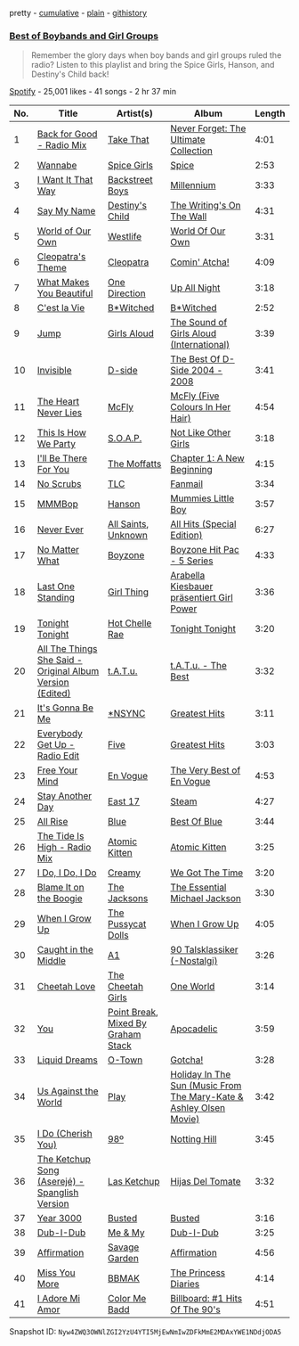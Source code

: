 pretty - [cumulative](/playlists/cumulative/7oTMBMLu6EI4l163C9fkhg.md) - [plain](/playlists/plain/7oTMBMLu6EI4l163C9fkhg) - [githistory](https://github.githistory.xyz/mackorone/spotify-playlist-archive/blob/main/playlists/plain/7oTMBMLu6EI4l163C9fkhg)

### [Best of Boybands and Girl Groups](https://open.spotify.com/playlist/7oTMBMLu6EI4l163C9fkhg)

> Remember the glory days when boy bands and girl groups ruled the radio? Listen to this playlist and bring the Spice Girls, Hanson, and Destiny's Child back!

[Spotify](https://open.spotify.com/user/spotify) - 25,001 likes - 41 songs - 2 hr 37 min

| No. | Title | Artist(s) | Album | Length |
|---|---|---|---|---|
| 1 | [Back for Good \- Radio Mix](https://open.spotify.com/track/2BIBtKMUnHyYs3BsEiILTU) | [Take That](https://open.spotify.com/artist/1XgFuvRd7r5g0h844A5ZUQ) | [Never Forget: The Ultimate Collection](https://open.spotify.com/album/7jzGCK8GdjuWEAe1lZ71xI) | 4:01 |
| 2 | [Wannabe](https://open.spotify.com/track/1Je1IMUlBXcx1Fz0WE7oPT) | [Spice Girls](https://open.spotify.com/artist/0uq5PttqEjj3IH1bzwcrXF) | [Spice](https://open.spotify.com/album/3x2jF7blR6bFHtk4MccsyJ) | 2:53 |
| 3 | [I Want It That Way](https://open.spotify.com/track/0HcSC0BbA1H5zwGCr9xCON) | [Backstreet Boys](https://open.spotify.com/artist/5rSXSAkZ67PYJSvpUpkOr7) | [Millennium](https://open.spotify.com/album/5VHIlOEndogNL2zRjhKSBa) | 3:33 |
| 4 | [Say My Name](https://open.spotify.com/track/2gSyc23Hua25fqSFpgAh6W) | [Destiny's Child](https://open.spotify.com/artist/1Y8cdNmUJH7yBTd9yOvr5i) | [The Writing's On The Wall](https://open.spotify.com/album/78r5vrR1Wf60JPgFQ1drwr) | 4:31 |
| 5 | [World of Our Own](https://open.spotify.com/track/2d0KTMihcLLOz29YdYmule) | [Westlife](https://open.spotify.com/artist/5Z1CCuBsyhEHngq3U5IraY) | [World Of Our Own](https://open.spotify.com/album/6DR9ciMOQiI7sSDp8iBYLw) | 3:31 |
| 6 | [Cleopatra's Theme](https://open.spotify.com/track/6RwpW18NkkPtf17eGBTqea) | [Cleopatra](https://open.spotify.com/artist/7mu52yh5bBhhJOyVndAEZW) | [Comin' Atcha!](https://open.spotify.com/album/27gKSPBmA4YDCp6sf2flCt) | 4:09 |
| 7 | [What Makes You Beautiful](https://open.spotify.com/track/1GyMIZW0pJvUha35WjqHYm) | [One Direction](https://open.spotify.com/artist/4AK6F7OLvEQ5QYCBNiQWHq) | [Up All Night](https://open.spotify.com/album/5nVUqrdkEMlWTm9sqjrYBt) | 3:18 |
| 8 | [C'est la Vie](https://open.spotify.com/track/0SHmApKzT0EWhbFKBjsOex) | [B\*Witched](https://open.spotify.com/artist/72eP0W3rIhkxd0NHGg4w4u) | [B\*Witched](https://open.spotify.com/album/6UQVcTIRAlVetOcHQP1MLd) | 2:52 |
| 9 | [Jump](https://open.spotify.com/track/38lNyLUVSCqEt1PbncxFjw) | [Girls Aloud](https://open.spotify.com/artist/12EtLdLfJ41vUOoVzPZIUy) | [The Sound of Girls Aloud \(International\)](https://open.spotify.com/album/1sXIEXwC5JB3tRW9nCo4XL) | 3:39 |
| 10 | [Invisible](https://open.spotify.com/track/4STqT4Nskiyka6937ClyBC) | [D\-side](https://open.spotify.com/artist/3RFjrIBFsODkMPcTV8mRt9) | [The Best Of D\-Side 2004 \- 2008](https://open.spotify.com/album/2tEXQZqnFoExs11b7r6ddA) | 3:41 |
| 11 | [The Heart Never Lies](https://open.spotify.com/track/77cnourGjLdfZIIvP7rfsu) | [McFly](https://open.spotify.com/artist/47izDDvtOxxz3FzHYuUptd) | [McFly \(Five Colours In Her Hair\)](https://open.spotify.com/album/08x3R30vCiaxLj2qdlfJYg) | 4:54 |
| 12 | [This Is How We Party](https://open.spotify.com/track/42yb3aUH2iUYzbcIelm2f9) | [S.O.A.P.](https://open.spotify.com/artist/4tc5xhcuEtiRizloAL4wZI) | [Not Like Other Girls](https://open.spotify.com/album/7kQtr0cIKu7qZCrCvvkHOD) | 3:18 |
| 13 | [I'll Be There For You](https://open.spotify.com/track/5OXzkeiOjvvEkScOfuB2w5) | [The Moffatts](https://open.spotify.com/artist/2ynrjBfi2sZwoHaejMInRv) | [Chapter 1: A New Beginning](https://open.spotify.com/album/2BdFlgzzk61f8125iwkP2I) | 4:15 |
| 14 | [No Scrubs](https://open.spotify.com/track/1KGi9sZVMeszgZOWivFpxs) | [TLC](https://open.spotify.com/artist/0TImkz4nPqjegtVSMZnMRq) | [Fanmail](https://open.spotify.com/album/1CvjjpvqVMoyprsf74bpYW) | 3:34 |
| 15 | [MMMBop](https://open.spotify.com/track/4RwIkzRJEk1pPVsyd592tc) | [Hanson](https://open.spotify.com/artist/0SdiiPkr02EUdekHZJkt58) | [Mummies Little Boy](https://open.spotify.com/album/5xifoEEgCulzNTh4lTH89A) | 3:57 |
| 16 | [Never Ever](https://open.spotify.com/track/596XLiW6tohIgkcTMf4M6a) | [All Saints](https://open.spotify.com/artist/5TDVKqW9uhqGjwwwKGuma4), [Unknown](https://open.spotify.com/artist/2MpxaqGTQeft5RU4wvwm57) | [All Hits \(Special Edition\)](https://open.spotify.com/album/57aSjfZx8tlZEY2qVAwG5I) | 6:27 |
| 17 | [No Matter What](https://open.spotify.com/track/5uYa050vfG3Tnz6ooWGmEK) | [Boyzone](https://open.spotify.com/artist/6X9aYHnQ75YI8o08aoa0iS) | [Boyzone Hit Pac \- 5 Series](https://open.spotify.com/album/29NfIPz1fyPxdDnzohusNm) | 4:33 |
| 18 | [Last One Standing](https://open.spotify.com/track/0iaKLiUHf5ubgdCzQVQbTv) | [Girl Thing](https://open.spotify.com/artist/6u7Xu6msBBuSXGyl60BuQF) | [Arabella Kiesbauer präsentiert Girl Power](https://open.spotify.com/album/5sm1o4kLyRnaifBpN9HbBi) | 3:36 |
| 19 | [Tonight Tonight](https://open.spotify.com/track/6urcncCIJjypIdKCDqZT82) | [Hot Chelle Rae](https://open.spotify.com/artist/6jTnHxhb6cDCaCu4rdvsQ0) | [Tonight Tonight](https://open.spotify.com/album/277rAjEPniT2PfIHjKLRuT) | 3:20 |
| 20 | [All The Things She Said \- Original Album Version \(Edited\)](https://open.spotify.com/track/2yVvXAQIuYpd6PIetGYppQ) | [t.A.T.u.](https://open.spotify.com/artist/2Q3eZMfDQgT8MhPowKFXYO) | [t.A.T.u\. \- The Best](https://open.spotify.com/album/6MWyJ2fcZPAXMk8JOfKPKF) | 3:32 |
| 21 | [It's Gonna Be Me](https://open.spotify.com/track/2j2FjScgrrdSfEV4AZPBaQ) | [\*NSYNC](https://open.spotify.com/artist/6Ff53KvcvAj5U7Z1vojB5o) | [Greatest Hits](https://open.spotify.com/album/7MNoY9pyL6QnnVNeV3XfVR) | 3:11 |
| 22 | [Everybody Get Up \- Radio Edit](https://open.spotify.com/track/2IA4WEsWAYpV9eKkwR2UYv) | [Five](https://open.spotify.com/artist/6rEzedK7cKWjeQWdAYvWVG) | [Greatest Hits](https://open.spotify.com/album/5jSAkaiC1BBKZQSZ7wFYOY) | 3:03 |
| 23 | [Free Your Mind](https://open.spotify.com/track/1bHwmGAPsDShzHi4b23TBY) | [En Vogue](https://open.spotify.com/artist/5fikk4h5qbEebqK2Fc6e48) | [The Very Best of En Vogue](https://open.spotify.com/album/6ABqEktNUuYULXWUubkHKg) | 4:53 |
| 24 | [Stay Another Day](https://open.spotify.com/track/0QIgxEydF4mfYc9qraBzqT) | [East 17](https://open.spotify.com/artist/6lOC7lwSO1ql4Gc2Y3QObY) | [Steam](https://open.spotify.com/album/374fbyA2Mcu33vrz0TP7Dw) | 4:27 |
| 25 | [All Rise](https://open.spotify.com/track/0OJtYfqiz0Xn53o2TnySQC) | [Blue](https://open.spotify.com/artist/2yEkZBBjhzKzt6LF5XMaFi) | [Best Of Blue](https://open.spotify.com/album/0ekql1ldKpqa4oXsAb7Yx8) | 3:44 |
| 26 | [The Tide Is High \- Radio Mix](https://open.spotify.com/track/5WuVWOngcRkMOx9RRLCvui) | [Atomic Kitten](https://open.spotify.com/artist/6JMHws5haIO6V35YNYDnDw) | [Atomic Kitten](https://open.spotify.com/album/340y6ZpqGxp4xW0203bOPN) | 3:25 |
| 27 | [I Do, I Do, I Do](https://open.spotify.com/track/3htvVGNv6R5ckMfwPlsO2U) | [Creamy](https://open.spotify.com/artist/5VlFvgcPgMt6sMij37y8nZ) | [We Got The Time](https://open.spotify.com/album/6Yugzkwim5EgmLKyX8wOQ9) | 3:20 |
| 28 | [Blame It on the Boogie](https://open.spotify.com/track/45lTNyyHpgwGhVnaphmSXw) | [The Jacksons](https://open.spotify.com/artist/2yrbLiuBmc9j81lTX3XUuI) | [The Essential Michael Jackson](https://open.spotify.com/album/3ubQZz8WgIfvjSoekS5daO) | 3:30 |
| 29 | [When I Grow Up](https://open.spotify.com/track/2XXRWwynXmGfvyx3WHPRiM) | [The Pussycat Dolls](https://open.spotify.com/artist/6wPhSqRtPu1UhRCDX5yaDJ) | [When I Grow Up](https://open.spotify.com/album/41qcM7wlx1nklTNgIM21xb) | 4:05 |
| 30 | [Caught in the Middle](https://open.spotify.com/track/6f4sqYRlsAxEdAmdDoffH0) | [A1](https://open.spotify.com/artist/5lPsVvHVDr6R5mDxRUXdOs) | [90 Talsklassiker \(\-Nostalgi\)](https://open.spotify.com/album/06bbiLvLQeKcMcSzBsGFWY) | 3:26 |
| 31 | [Cheetah Love](https://open.spotify.com/track/7rUvQpIKZluigUx7hvQue5) | [The Cheetah Girls](https://open.spotify.com/artist/4ntkql3f3ect7NDRUJ7aAY) | [One World](https://open.spotify.com/album/6WxSyVYrnhBnbIOfPYd0Vx) | 3:14 |
| 32 | [You](https://open.spotify.com/track/7FzsamHULy2aaKZrA78Jw7) | [Point Break](https://open.spotify.com/artist/0dDu6O5p75C61LJIKeDZ5D), [Mixed By Graham Stack](https://open.spotify.com/artist/5cZj102P4k8wGlRTxO84dT) | [Apocadelic](https://open.spotify.com/album/0lFcT8527HAz1Ovqzw63vy) | 3:59 |
| 33 | [Liquid Dreams](https://open.spotify.com/track/78mvzft3gOGgREukFgp0Ev) | [O\-Town](https://open.spotify.com/artist/4zKhX6hYCQPNs406umP9Fx) | [Gotcha!](https://open.spotify.com/album/0Mam0Vj9xsrPu3G4IavaIZ) | 3:28 |
| 34 | [Us Against the World](https://open.spotify.com/track/4JnhUkLXWGPsGjjiQ01sCn) | [Play](https://open.spotify.com/artist/4RNGEqGCdagzImB2sE2ad4) | [Holiday In The Sun \(Music From The Mary\-Kate & Ashley Olsen Movie\)](https://open.spotify.com/album/12qGam11AXTaqfZnZ6ZBp6) | 3:42 |
| 35 | [I Do \(Cherish You\)](https://open.spotify.com/track/6CmwkyHOdJR3ZbVr4JCxTP) | [98º](https://open.spotify.com/artist/6V03b3Y36lolYP2orXn8mV) | [Notting Hill](https://open.spotify.com/album/6PcgVPzMx4kr63zEgPb505) | 3:45 |
| 36 | [The Ketchup Song \(Aserejé\) \- Spanglish Version](https://open.spotify.com/track/6aMrhfrRmwuksyFtdN5Tyz) | [Las Ketchup](https://open.spotify.com/artist/1e8GEl48ktvfDpruMKB6Oe) | [Hijas Del Tomate](https://open.spotify.com/album/2flA3g7bm49ZAjUVo74omF) | 3:32 |
| 37 | [Year 3000](https://open.spotify.com/track/0zjB7ewBWnMgQDMQpFzt92) | [Busted](https://open.spotify.com/artist/3Z6IRCo7umuk8K2XQy0ZDj) | [Busted](https://open.spotify.com/album/0PnmsYK2gPdPBzctYdi6U0) | 3:16 |
| 38 | [Dub\-I\-Dub](https://open.spotify.com/track/3hVq58fi4oFSlf5LxnAOgA) | [Me & My](https://open.spotify.com/artist/4FD9joiv6N5yWEnxxbyC59) | [Dub\-I\-Dub](https://open.spotify.com/album/5QZy3RVRGy7b1twjGLkAVr) | 3:25 |
| 39 | [Affirmation](https://open.spotify.com/track/6CrMkIDzivEQ6N2yxe8ABn) | [Savage Garden](https://open.spotify.com/artist/3NRFinRTEqUCfaTTZmk8ek) | [Affirmation](https://open.spotify.com/album/67M8LSfsBxjM6AmxLjAzhT) | 4:56 |
| 40 | [Miss You More](https://open.spotify.com/track/0YyhV1noXR0009qoIhIGTn) | [BBMAK](https://open.spotify.com/artist/7y1GT7SdgGiFLWoktv2TSw) | [The Princess Diaries](https://open.spotify.com/album/1c5BgBSydwiq6fSygewmY2) | 4:14 |
| 41 | [I Adore Mi Amor](https://open.spotify.com/track/2IcvNE6okbSq18lajo3SYE) | [Color Me Badd](https://open.spotify.com/artist/1QtIfAa6y7w2JhxYJhYeUG) | [Billboard: \#1 Hits Of The 90's](https://open.spotify.com/album/3UTqjsuiNuQ9uxxXyS8qa1) | 4:51 |

Snapshot ID: `Nyw4ZWQ3OWNlZGI2YzU4YTI5MjEwNmIwZDFkMmE2MDAxYWE1NDdjODA5`